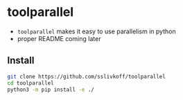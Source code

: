 
# toolparallel
- `toolparallel` makes it easy to use parallelism in python
- proper README coming later


## Install
```bash
git clone https://github.com/sslivkoff/toolparallel
cd toolparallel
python3 -m pip install -e ./
```

